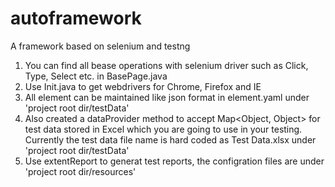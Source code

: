 # autoframework
A framework based on selenium and testng

1. You can find all bease operations with selenium driver such as Click, Type, Select etc. in BasePage.java
2. Use Init.java to get webdrivers for Chrome, Firefox and IE
3. All element can be maintained like json format in element.yaml under 'project root dir/testData'
4. Also created a dataProvider method to accept Map<Object, Object> for test data stored in Excel which you are going to use in your testing. Currently the test data file name is hard coded as Test Data.xlsx under 'project root dir/testData'
5. Use extentReport to generat test reports, the configration files are under 'project root dir/resources'
